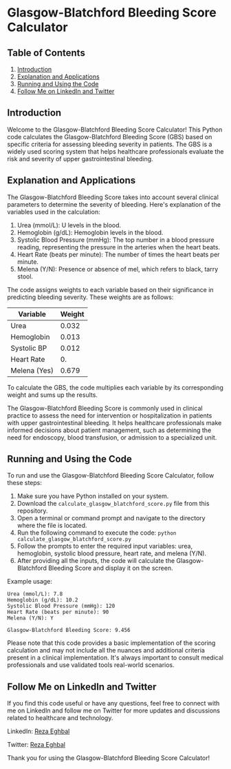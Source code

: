 # Glasgow-Blatchford Bleeding Score Calculator

## Table of Contents
1. [Introduction](#introduction)
2. [Explanation and Applications](#explanation-and-applications)
3. [Running and Using the Code](#running-and-using-the-code)
4. [Follow Me on LinkedIn and Twitter](#follow-me-on-linkedin-and-twitter)

## Introduction<a name="introduction"></a>
Welcome to the Glasgow-Blatchford Bleeding Score Calculator! This Python code calculates the Glasgow-Blatchford Bleeding Score (GBS) based on specific criteria for assessing bleeding severity in patients. The GBS is a widely used scoring system that helps healthcare professionals evaluate the risk and severity of upper gastrointestinal bleeding.

## Explanation and Applications<a name="explanation-and-applications"></a>
The Glasgow-Blatchford Bleeding Score takes into account several clinical parameters to determine the severity of bleeding. Here's explanation of the variables used in the calculation:

1. Urea (mmol/L): U levels in the blood.
2. Hemoglobin (g/dL): Hemoglobin levels in the blood.
3. Systolic Blood Pressure (mmHg): The top number in a blood pressure reading, representing the pressure in the arteries when the heart beats.
4. Heart Rate (beats per minute): The number of times the heart beats per minute.
5. Melena (Y/N): Presence or absence of mel, which refers to black, tarry stool.

The code assigns weights to each variable based on their significance in predicting bleeding severity. These weights are as follows:

| Variable          | Weight |
|-------------------|--------|
| Urea              | 0.032  |
| Hemoglobin        | 0.013  |
| Systolic BP       | 0.012  |
| Heart Rate        | 0.  |
| Melena (Yes)      | 0.679  |

To calculate the GBS, the code multiplies each variable by its corresponding weight and sums up the results.

The Glasgow-Blatchford Bleeding Score is commonly used in clinical practice to assess the need for intervention or hospitalization in patients with upper gastrointestinal bleeding. It helps healthcare professionals make informed decisions about patient management, such as determining the need for endoscopy, blood transfusion, or admission to a specialized unit.

## Running and Using the Code<a name="running-and-using-the-code"></a>
To run and use the Glasgow-Blatchford Bleeding Score Calculator, follow these steps:

1. Make sure you have Python installed on your system.
2. Download the `calculate_glasgow_blatchford_score.py` file from this repository.
3. Open a terminal or command prompt and navigate to the directory where the file is located.
4. Run the following command to execute the code: `python calculate_glasgow_blatchford_score.py`
5. Follow the prompts to enter the required input variables: urea, hemoglobin, systolic blood pressure, heart rate, and melena (Y/N).
6. After providing all the inputs, the code will calculate the Glasgow-Blatchford Bleeding Score and display it on the screen.

Example usage:
```
Urea (mmol/L): 7.8
Hemoglobin (g/dL): 10.2
Systolic Blood Pressure (mmHg): 120
Heart Rate (beats per minute): 90
Melena (Y/N): Y

Glasgow-Blatchford Bleeding Score: 9.456
```

Please note that this code provides a basic implementation of the scoring calculation and may not include all the nuances and additional criteria present in a clinical implementation. It's always important to consult medical professionals and use validated tools real-world scenarios.

## Follow Me on LinkedIn and Twitter<a name="follow-me-on-linkedin-and-twitter"></a>
If you find this code useful or have any questions, feel free to connect with me on LinkedIn and follow me on Twitter for more updates and discussions related to healthcare and technology.

LinkedIn: [Reza Eghbal](https://linkedin.com/in/mreghbal)

Twitter: [Reza Eghbal](https://twitter.com/r__egh)

Thank you for using the Glasgow-Blatchford Bleeding Score Calculator!
